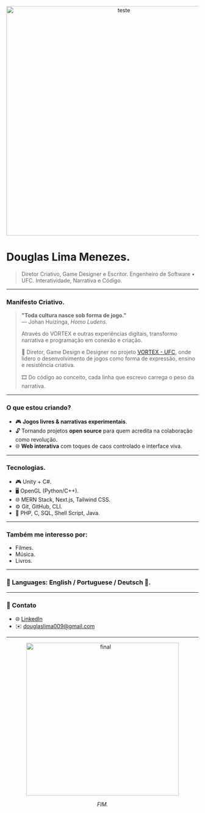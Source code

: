 <p align="center">
<img src="https://66.media.tumblr.com/tumblr_li3y8asQMH1qcb5cmo1_500.jpg" width="600px" alt="teste">
</p>

# Douglas Lima Menezes.

> Diretor Criativo, Game Designer e Escritor.
> Engenheiro de Software • UFC.
> Interatividade, Narrativa e Código.

---

### Manifesto Criativo.

> **"Toda cultura nasce sob forma de jogo."**  
> — Johan Huizinga, *Homo Ludens*.
>  
> Através do VORTEX e outras experiências digitais, transformo narrativa e programação em conexão e criação.
>  
> 👤 Diretor, Game Design e Designer no projeto [VORTEX - UFC](https://www.instagram.com/vortexufc), onde lidero o desenvolvimento de jogos como forma de expressão, ensino e resistência criativa.
>  
> 🎞️ Do código ao conceito, cada linha que escrevo carrega o peso da narrativa.

---

### O que estou criando?

- 🎮 **Jogos livres & narrativas experimentais**.
- 🔓 Tornando projetos **open source** para quem acredita na colaboração como revolução.
- 🌐 **Web interativa** com toques de caos controlado e interface viva.

---

### Tecnologias.

- 🎮 Unity + C#.
- 🖥️ OpenGL (Python/C++).
- 🌐 MERN Stack, Next.js, Tailwind CSS.
- ⚙️ Git, GitHub, CLI.
- 💬 PHP, C, SQL, Shell Script, Java.

---

### Também me interesso por:

- Filmes.
- Música.
- Livros.

---

### 💬 Languages: English / Portuguese / Deutsch 💬.

---

### 📡 Contato

- 🌐 [LinkedIn](https://www.linkedin.com/in/douglaslima0451)
- ✉️ douglaslima009@gmail.com

---

<p align="center">
  <img src="https://66.media.tumblr.com/68fd16cabcff88b84c387a06df13d810/tumblr_nvcvq40qCO1srx8yco1_500.gif" width="400px" alt="final">
</p>

<p align="center"><i>FIM.</i></p>
